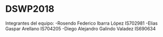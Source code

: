 ﻿# DSWP2018

Integrantes del equipo:
  -Rosendo Federico Ibarra López IS702981
  -Elias Gaspar Arellano IS704205
  -Diego Alejandro Galindo Valadez IS690634
